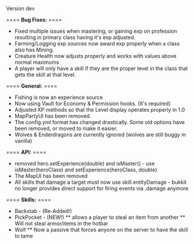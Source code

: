 Version dev

==== **Bug Fixes:** ====

* Fixed multiple issues when mastering, or gaining exp on profession resulting in primary class having it's exp adjusted.
* Farming/Logging exp sources now award exp properly when a class also has Mining.
* Creature Health now adjusts properly and works with values above normal maximums
* A player will only have a skill if they are the proper level in the class that gets the skill at that level.

==== **General:** ====

* Fishing is now an experience source
* Now using Vault for Economy & Permission hooks. (It's required)
* Adjusted XP methods so that the Level display operates properly in 1.0
* MapPartyUI has been removed.
* The config.yml format has changed drastically. Some old options have been removed, or moved to make it easier.
* Wolves & Enderdragons are currently ignored (wolves are still buggy in vanilla)

==== **API:** ====

* removed hero.setExperience(double) and isMaster() - use isMaster(heroClass) and setExperience(heroClass, double)
* The MapUI has been removed
* All skills that damage a target must now use skill.entityDamage - bukkit no longer provides direct support for firing events via .damage anymore


==== **Skills:** ====

* Backstab - (Re-Added!)
* PickPocket - (NEW!)
** allows a player to steal an item from another 
** Will not steal armor/items in the hotbar
* Wolf 
** Now a passive that forces anyone on the server to have the skill to tame